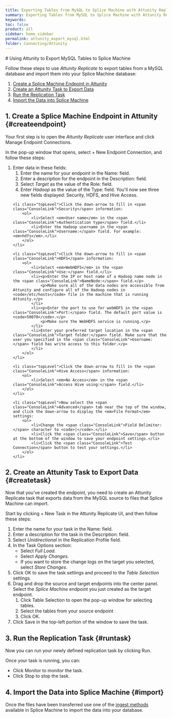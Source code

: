 ```yaml
---
title: Exporting Tables from MySQL to Splice Machine with Attunity Replicate
summary: Exporting Tables from MySQL to Splice Machine with Attunity Replicate
keywords:
toc: false
product: all
sidebar: home_sidebar
permalink: attunity_export_mysql.html
folder: Connecting/Attunity
---
```

<section>
<div class="TopicContent" data-swiftype-index="true" markdown="1">
# Using Attunity to Export MySQL Tables to Splice Machine

Follow these steps to use *Attunity Replicate* to export tables from a MySQL database and import them into your Splice Machine database:

1. [Create a Splice Machine Endpoint in Attunity](#createendpoint)
2. [Create an Attunity Task to Export Data](#createtask)
3. [Run the Replication Task](#runtask)
4. [Import the Data into Splice Machine](#import)

## 1. Create a Splice Machine Endpoint in Attunity  {#createendpoint}
Your first step is to open the <em>Attunity Replicate</em> user interface and click <span class="ConsoleLink">Manage Endpoint Connections</span>.

In the pop-up window that opens, select <span class="ConsoleLink">+ New Endpoint Connection</span>, and follow these steps:

<div class="opsStepsList" markdown="1">
<ol>
    <li class="topLevel">Enter data in these fields:
        <ol>
            <li> Enter the name for your endpoint in the <span class="ConsoleLink">Name:</span> field.</li>
            <li> Enter a description for the endpoint in the <span class="ConsoleLink">Description:</span> field.</li>
            <li> Select <em>Target</em> as the value of the <span class="ConsoleLink">Role:</span> field.</li>
            <li> Enter <em>Hadoop</em> as the value of the <span class="ConsoleLink">Type:</span> field. You'll now see three new fields displayed: <span class="ConsoleLink">Security, HDFS, </span>and <span class="ConsoleLink">Hive Access</span>.</li>
        </ol>
    </li>

    <li class="topLevel">Click the down-arrow to fill in <span class="ConsoleLink">Security</span> information:
        <ol>
            <li>Select <em>User name</em> in the <span class="ConsoleLink">Authentication type</span> field.</li>
            <li>Enter the Hadoop username in the <span class="ConsoleLink">Username:</span> field. For example: <em>hdfs</em>.</li>
        </ol>
    </li>

    <li class="topLevel">Click the down-arrow to fill in <span class="ConsoleLink">HDFS</span> information:
        <ol>
            <li>Select <em>WebHDFS</em> in the <span class="ConsoleLink">Use:</span> field.</li>
            <li><p>Enter the IP or host name of a Hadoop name node in the <span class="ConsoleLink">NameNode:</span> field.</p>
                <p>Make sure all of the data nodes are accessible from Attunity and configure all of the Hadoop nodes in <code>/etc/hosts</code> file in the machine that is running Attunity.</p>
            </li>
            <li><p>Enter the port to use for webHDFS in the <span class="ConsoleLink">Port:</span> field. The default port value is <code>50070</code>.</p>
                <p>Make sure the WebHDFS service is running.</p>
            </li>
            <li>Enter your preferred target location in the <span class="ConsoleLink">Target folder:</span> field. Make sure that the user you specified in the <span class="ConsoleLink">Username:</span> field has write access to this folder.</p>
            </li>
        </ol>
    </li>

    <li class="topLevel">Click the down-arrow to fill in the <span class="ConsoleLink">Hive Access</span> information:
        <ol>
            <li>Select <em>No Access</em> in the <span class="ConsoleLink">Access Hive using:</span> field.</li>
        </ol>
    </li>

    <li class="topLevel">Now select the <span class="ConsoleLink">Advanced</span> tab near the top of the window, and click the down-arrow to display the <em>File Format</em> settings:
        <ol>
            <li>Change the <span class="ConsoleLink">Field Delimiter:</span> character to <code>|</code>.</li>
            <li>Click the <span class="ConsoleLink">Save</span> button at the bottom of the window to save your endpoint settings.</li>
            <li>Click the <span class="ConsoleLink">Test Connection</span> button to test your settings.</li>
        </ol>
    </li>
</ol>
</div>

## 2. Create an Attunity Task to Export Data  {#createtask}
Now that you've created the endpoint, you need to create an Attunity Replicate task that exports data from the MySQL source to files that Splice Machine can import.

Start by clicking <span class="ConsoleLink">+ New Task</span> in the Attunity Replicate UI, and then follow these steps:

<div class="opsStepsList" markdown="1">
<ol>
    <li class="topLevel">Enter the name for your task in the <span class="ConsoleLink">Name:</span> field.</li>
    <li class="topLevel">Enter a description for the task in the <span class="ConsoleLink">Description:</span> field.</li>
    <li class="topLevel">Select <em>Unidirectional</em> in the <span class="ConsoleLink">Replication Profile</span> field.</li>
    <li class="topLevel">In the <span class="ConsoleLink">Task Options</span> section:
        <ul>
            <li>Select <em>Full Load</em>.</li>
            <li>Select <em>Apply Changes</em>.</li>
            <li>If you want to store the change logs on the target you selected, select <em>Store Changes</em>.</li>
        </ul>
    </li>
    <li class="topLevel">Click <span class="ConsoleLink">OK</span> to save the task settings and proceed to the <em>Table Selection</em> settings.</li>
    <li class="topLevel">Drag and drop the source and target endpoints into the center panel. Select the <em>Splice Machine</em> endpoint you just created as the target endpoint.
        <ol>
            <li>Click <span class="ConsoleLink">Table Selection</span> to open the pop-up window for selecting tables.</li>
            <li>Select the tables from your source endpoint</li>
            <li>Click <span class="ConsoleLink">OK</span>.</li>
        </ol>
    </li>
    <li class="topLevel">Click <span class="ConsoleLink">Save</span> in the top-left portion of the window to save the task.</li>
</ol>
</div>

## 3. Run the Replication Task  {#runtask}

Now you can run your newly defined replication task by clicking <span class="ConsoleLink">Run</span>.

Once your task is running, you can:

* Click <span class="ConsoleLink">Monitor</span> to monitor the task.
* Click <span class="ConsoleLink">Stop</span> to stop the task.

## 4. Import the Data into Splice Machine  {#import}

Once the files have been transferred use one of the [ingest methods](bestpractices_ingest_overview.html) available in Splice Machine to import the data into your database.


</div>
</section>
